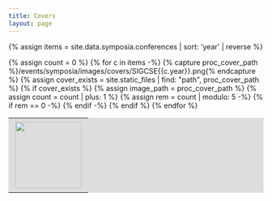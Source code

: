 ```yaml
---
title: Covers
layout: page
---
```


{% assign items = site.data.symposia.conferences | sort: 'year' | reverse %}
<table style="background-color: #ddd;" align="center">
    <tr>
{% assign count = 0 %}
{% for c in items -%}
{% capture proc_cover_path %}/events/symposia/images/covers/SIGCSE{{c.year}}.png{% endcapture %}
{% assign cover_exists = site.static_files | find: "path", proc_cover_path %}
{% if cover_exists %}
{% assign image_path = proc_cover_path %}
<td><a href="{{c.year}}.html"><img width="131" style="border: 5px solid #ddd;" src="{{image_path}}"></a></td>
{% assign count = count | plus: 1 %}
{% assign rem = count | modulo: 5 -%}
{% if rem == 0 -%}
</tr><tr>
{% endif -%}
{% endif %}
{% endfor %}
</tr></table>

